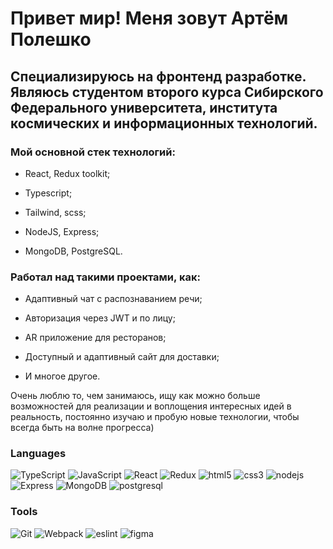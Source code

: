 # Привет мир! Меня зовут Артём Полешко

## Специализируюсь на фронтенд разработке. Являюсь студентом второго курса Сибирского Федерального университета, института космических и информационных технологий. 
### Мой основной стек технологий:

 - React, Redux toolkit;

 - Typescript;

 - Tailwind, scss;

 - NodeJS, Express;

 - MongoDB, PostgreSQL.

  ### Работал над такими проектами, как:

 - Адаптивный чат с распознаванием речи;

 - Авторизация через JWT и по лицу;

 - AR приложение для ресторанов;

 - Доступный и адаптивный сайт для доставки;

 - И многое другое.

Очень люблю то, чем занимаюсь, ищу как можно больше возможностей для реализации и воплощения интересных идей в реальность, постоянно изучаю и пробую новые технологии, чтобы всегда быть на волне прогресса)

### Languages

![TypeScript](https://img.shields.io/badge/-TypeScript-090909?style=for-the-badge&logo=TypeScript&logoColor=#1570ad)
![JavaScript](https://img.shields.io/badge/-JavaScript-090909?style=for-the-badge&logo=JavaScript&logoColor=#f6dc3c)
![React](https://img.shields.io/badge/-React-090909?style=for-the-badge&logo=React&logoColor=#1884ac)
![Redux](https://img.shields.io/badge/-Redux-090909?style=for-the-badge&logo=Redux&logoColor=764abc)
![html5](https://img.shields.io/badge/-html5-090909?style=for-the-badge&logo=html5&logoColor=#e34c26)
![css3](https://img.shields.io/badge/-css3-090909?style=for-the-badge&logo=css3&logoColor=285ddb)
![nodejs](https://img.shields.io/badge/-nodejs-090909?style=for-the-badge&logo=nodedotjs&logoColor=#417e38)
![Express](https://img.shields.io/badge/-Express-090909?style=for-the-badge&logo=express&logoColor=259dff)
![MongoDB](https://img.shields.io/badge/-MongoDB-090909?style=for-the-badge&logo=mongodb&logoColor=#417e38)
![postgresql](https://img.shields.io/badge/-postgresql-090909?style=for-the-badge&logo=postgresql&logoColor=259dff)


### Tools
![Git](https://img.shields.io/badge/-Git-090909?style=for-the-badge&logo=git&logoColor=#f64d27)
![Webpack](https://img.shields.io/badge/-Webpack-090909?style=for-the-badge&logo=webpack&logoColor=#75afcc)
![eslint](https://img.shields.io/badge/-eslint-090909?style=for-the-badge&logo=eslint&logoColor=4d39a7)
![figma](https://img.shields.io/badge/-figma-090909?style=for-the-badge&logo=figma&logoColor=8638e5)
